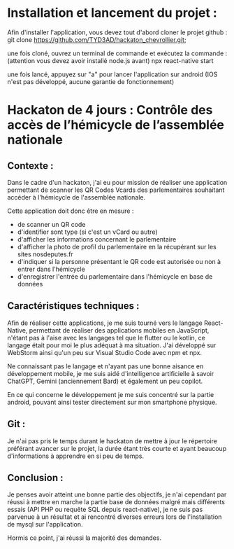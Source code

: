 # Installation et lancement du projet : 
Afin d'installer l'application, vous devez tout d'abord cloner le projet github :
git clone https://github.com/TYD3AD/hackaton_chevrollier.git;

une fois cloné, ouvrez un terminal de commande et exécutez la commande :  (attention vous devez avoir installé node.js avant)
npx react-native start

une fois lancé, appuyez sur "a" pour lancer l'application sur android (IOS n'est pas développé, aucune garantie de fonctionnement)


# Hackaton de 4 jours : Contrôle des accès de l’hémicycle de l’assemblée nationale

## Contexte : 
Dans le cadre d'un hackaton, j'ai eu pour mission de réaliser une application permettant de scanner les QR Codes Vcards des parlementaires souhaitant accéder à l'hémicycle de l'assemblée nationale.

Cette application doit donc être en mesure :
- de scanner un QR code
- d'identifier sont type (si c'est un vCard ou autre)
- d'afficher les informations concernant le parlementaire
- d'afficher la photo de profil du parlementaire en la récupérant sur les sites nosdeputes.fr
- d'indiquer si la personne présentant le QR code est autorisée ou non à entrer dans l'hémicycle
- d'enregistrer l'entrée du parlementaire dans l'hémicycle en base de données

## Caractéristiques techniques : 
Afin de réaliser cette applications, je me suis tourné vers le langage React-Native, permettant de réaliser des applications mobiles en JavaScript, n'étant pas à l'aise avec les langages tel que le flutter ou le kotlin, ce langage était pour moi le plus adéquat à ma situation. 
J'ai développé sur WebStorm ainsi qu'un peu sur Visual Studio Code avec npm et npx.

Ne connaissant pas le langage et n'ayant pas une bonne aisance en développement mobile, je me suis aidé d'intelligence artificielle à savoir ChatGPT, Gemini (anciennement Bard) et également un peu copilot.

En ce qui concerne le développement je me suis concentré sur la partie android, pouvant ainsi tester directement sur mon smartphone physique.

## Git : 
Je n'ai pas pris le temps durant le hackaton de mettre à jour le répertoire préférant avancer sur le projet, la durée étant très courte et ayant beaucoup d'informations à apprendre en si peu de temps.

## Conclusion : 
Je penses avoir atteint une bonne partie des objectifs, je n'ai cependant par réussi à mettre en marche la partie base de données malgré mais différents essais (API PHP ou requête SQL depuis react-native), je ne suis pas parvenue à un résultat et ai rencontré diverses erreurs lors de l'installation de mysql sur l'application.

Hormis ce point, j'ai réussi la majorité des demandes.